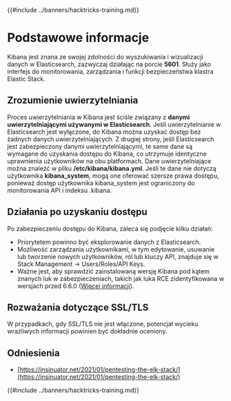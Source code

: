 {{#include ../banners/hacktricks-training.md}}

# Podstawowe informacje

Kibana jest znana ze swojej zdolności do wyszukiwania i wizualizacji danych w Elasticsearch, zazwyczaj działając na porcie **5601**. Służy jako interfejs do monitorowania, zarządzania i funkcji bezpieczeństwa klastra Elastic Stack.

## Zrozumienie uwierzytelniania

Proces uwierzytelniania w Kibana jest ściśle związany z **danymi uwierzytelniającymi używanymi w Elasticsearch**. Jeśli uwierzytelnianie w Elasticsearch jest wyłączone, do Kibana można uzyskać dostęp bez żadnych danych uwierzytelniających. Z drugiej strony, jeśli Elasticsearch jest zabezpieczony danymi uwierzytelniającymi, te same dane są wymagane do uzyskania dostępu do Kibana, co utrzymuje identyczne uprawnienia użytkowników na obu platformach. Dane uwierzytelniające można znaleźć w pliku **/etc/kibana/kibana.yml**. Jeśli te dane nie dotyczą użytkownika **kibana_system**, mogą one oferować szersze prawa dostępu, ponieważ dostęp użytkownika kibana_system jest ograniczony do monitorowania API i indeksu .kibana.

## Działania po uzyskaniu dostępu

Po zabezpieczeniu dostępu do Kibana, zaleca się podjęcie kilku działań:

- Priorytetem powinno być eksplorowanie danych z Elasticsearch.
- Możliwość zarządzania użytkownikami, w tym edytowanie, usuwanie lub tworzenie nowych użytkowników, ról lub kluczy API, znajduje się w Stack Management -> Users/Roles/API Keys.
- Ważne jest, aby sprawdzić zainstalowaną wersję Kibana pod kątem znanych luk w zabezpieczeniach, takich jak luka RCE zidentyfikowana w wersjach przed 6.6.0 ([Więcej informacji](https://insinuator.net/2021/01/pentesting-the-elk-stack/#ref2)).

## Rozważania dotyczące SSL/TLS

W przypadkach, gdy SSL/TLS nie jest włączone, potencjał wycieku wrażliwych informacji powinien być dokładnie oceniony.

## Odniesienia

- [https://insinuator.net/2021/01/pentesting-the-elk-stack/](https://insinuator.net/2021/01/pentesting-the-elk-stack/)

{{#include ../banners/hacktricks-training.md}}
